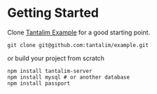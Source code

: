 # Getting Started

Clone [Tantalim Example](https://github.com/tantalim/example) for a good starting point.
```
git clone git@github.com:tantalim/example.git
```

or build your project from scratch

```
npm install tantalim-server
npm install mysql # or another database
npm install passport
```
